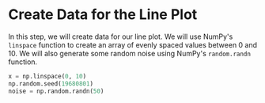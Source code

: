 # Create Data for the Line Plot

In this step, we will create data for our line plot. We will use NumPy's `linspace` function to create an array of evenly spaced values between 0 and 10. We will also generate some random noise using NumPy's `random.randn` function.

```python
x = np.linspace(0, 10)
np.random.seed(19680801)
noise = np.random.randn(50)
```
